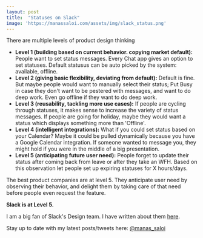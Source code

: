 ```yaml
---
layout: post
title:  "Statuses on Slack"
image: 'https://manassaloi.com/assets/img/slack_status.png'
---
```


There are multiple levels of product design thinking

- **Level 1 (building based on current behavior. copying market default):** People want to set status messages. Every Chat app gives an option to set statuses. Default statusus can be auto picked by the system: available, offline.
- **Level 2 (giving basic flexibility, deviating from default):** Default is fine. But maybe people would want to manually select their status; Put Busy in case they don't want to be pestered with messages, and want to do deep work. Even go offline if they want to do deep work.
- **Level 3 (reusability, tackling more use cases):** If people are cycling through statuses, it makes sense to increase the variety of status messages. If people are going for holiday, maybe they would want a status which displays something more than 'Offline'.
- **Level 4 (intelligent integrations):** What if you could set status based on your Calendar? Maybe it could be pulled dynamically because you have a Google Calendar integration. If someone wanted to message you, they might hold if you were in the middle of a big presentation.
- **Level 5 (anticipating future user need):** People forget to update their status after coming back from leave or after they take an WFH. Based on this observation let people set up expiring statuses for X hours/days.

The best product companies are at level 5. They anticipate user need by observing their behavior, and delight them by taking care of that need before people even request the feature.

**Slack is at Level 5.**

I am a big fan of Slack's Design team. I have written about them [here](https://manassaloi.com/2019/12/27/little-things-slack-great.html).

Stay up to date with my latest posts/tweets here: [@manas_saloi](http://twitter.com/manas_saloi)
